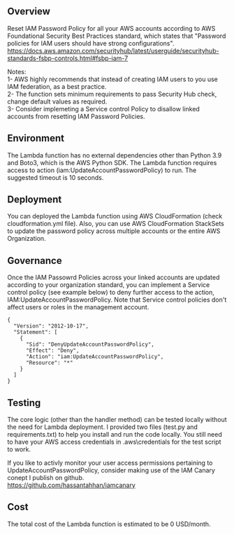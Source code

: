 ## Overview
Reset IAM Password Policy for all your AWS accounts according to AWS Foundational Security Best Practices standard, which states that "Password policies for IAM users should have strong configurations".<br/>
https://docs.aws.amazon.com/securityhub/latest/userguide/securityhub-standards-fsbp-controls.html#fsbp-iam-7<br/>

Notes:<br/>
1- AWS highly recommends that instead of creating IAM users to you use IAM federation, as a best practice.<br/>
2- The function sets minimum requirements to pass Security Hub check, change default values as required.<br/>
3- Consider implemeting a Service control Policy to disallow linked accounts from resetting IAM Password Policies.<br/>

## Environment
The Lambda function has no external dependencies other than Python 3.9 and Boto3, which is the AWS Python SDK. The Lambda function requires access to action (iam:UpdateAccountPasswordPolicy) to run. The suggested timeout is 10 seconds.<br/>

## Deployment
You can deployed the Lambda function using AWS CloudFormation (check cloudformation.yml file). Also, you can use AWS CloudFormation StackSets to update the password policy across multiple accounts or the entire AWS Organization.<br/>

## Governance
Once the IAM Passowrd Policies across your linked accounts are updated according to your organization standard, you can implement a Service control policy (see example below) to deny further access to the action,  IAM:UpdateAccountPasswordPolicy. Note that Service control policies don't affect users or roles in the management account. <br/>
```
{
  "Version": "2012-10-17",
  "Statement": [
    {
      "Sid": "DenyUpdateAccountPasswordPolicy",
      "Effect": "Deny",
      "Action": "iam:UpdateAccountPasswordPolicy",
      "Resource": "*"
    }
  ]
}
```
## Testing
The core logic (other than the handler method) can be tested locally without the need for Lambda deployment. I provided two files (test.py and requirements.txt) to help you install and run the code locally. You still need to have your AWS access credentials in .aws\credentials for the test script to work. <br/>

If you like to activly monitor your user access permissions pertaining to UpdateAccountPasswordPolicy, consider making use of the IAM Canary conept I publish on github. <br/> https://github.com/hassantahhan/iamcanary <br/>

## Cost
The total cost of the Lambda function is estimated to be 0 USD/month.
